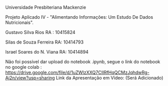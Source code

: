 Universidade Presbiteriana Mackenzie

Projeto Aplicado IV - "Alimentando Informações: Um Estudo De Dados Nutricionais".

Gustavo Silva Rios RA : 10415824

Silas de Souza Ferreira RA: 10414793

Israel Soares do N. Viana RA: 10414894


Não foi possível dar upload do notebook .ipynb, segue o link do notebook no google colab : https://drive.google.com/file/d/1uZWlzXXQ7CIIRfHqQCMzJqhdwRg-Aj2n/view?usp=sharing
Link da Apresentação em Vídeo: (Será Adicionado)
